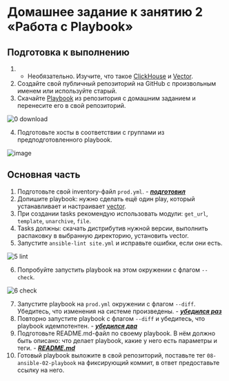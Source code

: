 # Домашнее задание к занятию 2 «Работа с Playbook»

## Подготовка к выполнению

1. * Необязательно. Изучите, что такое [ClickHouse](https://www.youtube.com/watch?v=fjTNS2zkeBs) и [Vector](https://www.youtube.com/watch?v=CgEhyffisLY).
2. Создайте свой публичный репозиторий на GitHub с произвольным именем или используйте старый.
3. Скачайте [Playbook](./playbook/) из репозитория с домашним заданием и перенесите его в свой репозиторий.

![0  download](https://github.com/malkops/ansible-practice/assets/44001733/a699882e-c891-4f38-a676-db8451b7149b)

4. Подготовьте хосты в соответствии с группами из предподготовленного playbook.

![image](https://github.com/malkops/ansible-practice/assets/44001733/f1db14cb-4728-46c7-8961-a361cfdab563)

## Основная часть

1. Подготовьте свой inventory-файл `prod.yml`. - _**[подготовил](playbook/inventory/prod.yml)**_
2. Допишите playbook: нужно сделать ещё один play, который устанавливает и настраивает [vector](https://vector.dev).
3. При создании tasks рекомендую использовать модули: `get_url`, `template`, `unarchive`, `file`.
4. Tasks должны: скачать дистрибутив нужной версии, выполнить распаковку в выбранную директорию, установить vector.
5. Запустите `ansible-lint site.yml` и исправьте ошибки, если они есть.

![5 lint](https://github.com/malkops/ansible-practice/assets/44001733/41c347be-23f8-4a0f-ba1f-cdf4fe52923b)

6. Попробуйте запустить playbook на этом окружении с флагом `--check`.

![6  check](https://github.com/malkops/ansible-practice/assets/44001733/c09d3f4d-6744-4eb7-960c-2b6381901f16)

7. Запустите playbook на `prod.yml` окружении с флагом `--diff`. Убедитесь, что изменения на системе произведены. - _**[убедился раз](tmp/ansible-log1)**_
8. Повторно запустите playbook с флагом `--diff` и убедитесь, что playbook идемпотентен. - _**[убедился два](tmp/ansible-log2)**_
9. Подготовьте README.md-файл по своему playbook. В нём должно быть описано: что делает playbook, какие у него есть параметры и теги. - _**[README.md](playbook/README.md)**_
10. Готовый playbook выложите в свой репозиторий, поставьте тег `08-ansible-02-playbook` на фиксирующий коммит, в ответ предоставьте ссылку на него.
